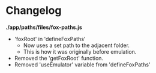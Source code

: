 # Changelog

**./app/paths/files/fox-paths.js**
* 'foxRoot' in 'defineFoxPaths'
	* Now uses a set path to the adjacent folder.
	* This is how it was originally before emulation.
* Removed the 'getFoxRoot' function.
* Removed 'useEmulator' variable from 'defineFoxPaths'
